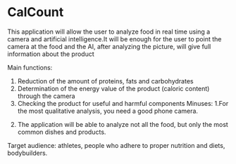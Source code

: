 # CalCount
This application will allow the user to analyze food in real time using a camera and artificial intelligence.It will be enough for the user to point the camera at the food and the AI, after analyzing the picture, will give full information about the product
 
Main functions:

1) Reduction of the amount of proteins, fats and carbohydrates
2) Determination of the energy value of the product (caloric content) through the camera
3) Checking the product for useful and harmful components
Minuses:
1.For the most qualitative analysis, you need a good phone camera.
2. The application will be able to analyze not all the food, but only the most common dishes and products.
 
Target audience: athletes, people who adhere to proper nutrition and diets, bodybuilders.
